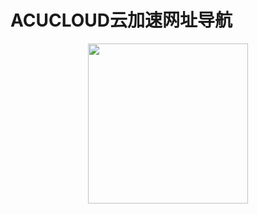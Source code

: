 # ACUCLOUD云加速网址导航



<center><img src="https://acucloudc.ml/images/ssrlogo.jpg" width=256 height=256 /></center>
